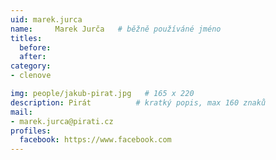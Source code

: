 ```yaml
---
uid: marek.jurca
name:     Marek Jurča  	# běžně používáné jméno
titles:
  before: 
  after:
category:
- clenove

img: people/jakub-pirat.jpg   # 165 x 220
description: Pirát         	# kratký popis, max 160 znaků
mail:
- marek.jurca@pirati.cz
profiles:
  facebook: https://www.facebook.com
---
```

